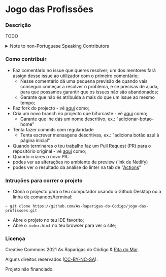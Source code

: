 # Jogo das Profissões

### Descrição

TODO

<details>
  <summary>Note to non-Portuguese Speaking Contributors</summary>
This project was made open source in order to encourage contributions from Portuguese students enrolled in the "[As Raparigas do Código](https://raparigasdocodigo.pt/)" project.
And as such, will be mostly written in Portuguese.
However, if you'd like to contribute, we will accept PRs not written in portugues, with an English code source.
Thank you!
</details>

### Como contribuir

- Faz comentário no issue que queres resolver; um dos mentores fará assign desse issue ao utilizador com o primeiro comentário;
  - Nesse comentário dá uma pequena previsão de quando vais conseguir começar a resolver o problema, e se precisas de ajuda, para que possamos garantir que os issues não são abandonados;
  - Garante que não és atribuída a mais do que um issue ao mesmo tempo;
- Faz fork do projecto - vê [aqui](https://docs.github.com/pt/github/getting-started-with-github/quickstart/fork-a-repo) como;
- Cria um novo branch no projecto que bifurcaste - vê [aqui](https://docs.github.com/pt/github/collaborating-with-pull-requests/proposing-changes-to-your-work-with-pull-requests/creating-and-deleting-branches-within-your-repository) como;
  - Garante que lhe dás um nome descritivo, ex.: "adicionar-botao-home"
- Tenta fazer commits com regularidade
  - Tenta escrever mensagens descritivas, ex.: "adiciona botão azul à página inicial"
- Quando terminares o teu trabalho faz um Pull Request (PR) para o repositório original - vê [aqui](https://docs.github.com/pt/github/getting-started-with-github/quickstart/fork-a-repo) como;
- Quando criares o novo PR:
 - podes ver as alterações no ambiente de preview (link de Netlify)
 - podes ver o resultado da análise do linter na tab de "[Actions](https://github.com/As-Raparigas-do-Codigo/jogo-das-profissoes/actions)"

### Intruções para correr o projeto

- Clona o projecto para o teu computador usando o Github Desktop ou a linha de comandos/terminal:

```
~ git clone https://github.com/As-Raparigas-do-Codigo/jogo-das-profissoes.git
```

- Abre o projeto no teu IDE favorito;
- Abre o `index.html` no teu browser para ver o site;


### Licença

Creative Commons 2021 As Raparigas do Código & [Rita do Mar](https://www.instagram.com/ritadomar/).

Alguns direitos reservados ([CC-BY-NC-SA](https://creativecommons.org/licenses/by-nc-sa/3.0/pt/)). 

Projeto não financiado.
